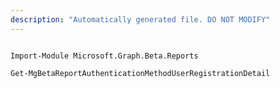 ```yaml
---
description: "Automatically generated file. DO NOT MODIFY"
---
```


```powershellv2

Import-Module Microsoft.Graph.Beta.Reports

Get-MgBetaReportAuthenticationMethodUserRegistrationDetail

```